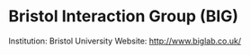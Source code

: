 # Bristol Interaction Group (BIG)

Institution: Bristol University
Website:  http://www.biglab.co.uk/
